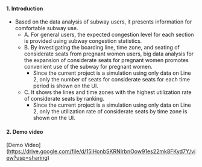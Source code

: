 #### 1. Introduction
- Based on the data analysis of subway users, it presents information for comfortable subway use.
  - A. For general users, the expected congestion level for each section is provided using subway
congestion statistics.
  - B. By investigating the boarding line, time zone, and seating of considerate seats from
pregnant women users, big data analysis for the expansion of considerate seats for
pregnant women promotes convenient use of the subway for pregnant women.
    - Since the current project is a simulation using only data on Line 2, only the number
of seats for considerate seats for each time period is shown on the UI.
  - C. It shows the lines and time zones with the highest utilization rate of considerate seats by
ranking.
    - Since the current project is a simulation using only data on Line 2, only the
utilization rate of considerate seats by time zone is shown on the UI.

#### 2. Demo video
[Demo Video] (https://drive.google.com/file/d/15lHonbSKRNIrbnOow91es22mk8FKyd7Y/view?usp=sharing)

